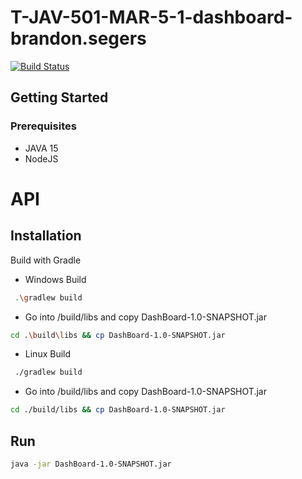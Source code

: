 # T-JAV-501-MAR-5-1-dashboard-brandon.segers
[![Build Status](https://travis-ci.com/Brasegon/DashBoard.svg?token=9x6YSMXsF91xTCYR2pby&branch=main)](https://travis-ci.com/Brasegon/DashBoard)

## Getting Started

### Prerequisites
* JAVA 15
* NodeJS

# API

## Installation
Build with Gradle <br>
* Windows Build
 ```sh
  .\gradlew build
  ```
  * Go into /build/libs and copy DashBoard-1.0-SNAPSHOT.jar
   ```sh
  cd .\build\libs && cp DashBoard-1.0-SNAPSHOT.jar
  ```
  * Linux Build
 ```sh
  ./gradlew build
  ```
  * Go into /build/libs and copy DashBoard-1.0-SNAPSHOT.jar
   ```sh
  cd ./build/libs && cp DashBoard-1.0-SNAPSHOT.jar
  ```
## Run
```sh
java -jar DashBoard-1.0-SNAPSHOT.jar
  ```
